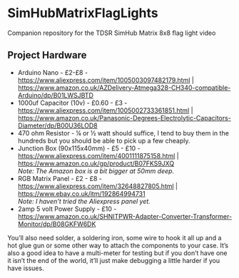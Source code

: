# SimHubMatrixFlagLights
Companion repository for the TDSR SimHub Matrix 8x8 flag light video

## Project Hardware

- Arduino Nano - £2-£8 - https://www.aliexpress.com/item/1005003097482179.html | https://www.amazon.co.uk/AZDelivery-Atmega328-CH340-compatible-Arduino/dp/B01LWSJBTD
- 1000uf Capacitor (10v) - £0.60 - £3 - https://www.aliexpress.com/item/1005002733361851.html | https://www.amazon.co.uk/Panasonic-Degrees-Electrolytic-Capacitors-Diameter/dp/B00U36LOD8
- 470 ohm Resistor - ¼ or ½ watt should suffice, I tend to buy them in the hundreds but you should be able to pick up a few cheaply.
- Junction Box (90x115x40mm) - £5 - £10 - https://www.aliexpress.com/item/4001111875158.html | https://www.amazon.co.uk/gp/product/B07FKS9JXQ
  <br>*Note: The Amazon box is a bit bigger at 50mm deep.*
- RGB Matrix Panel - £2 - £8 - https://www.aliexpress.com/item/32648827805.html | https://www.ebay.co.uk/itm/192864994731
  <br>*Note: I haven’t tried the Aliexpress panel yet.*
- 2amp 5 volt Power Supply - £10 - https://www.amazon.co.uk/SHNITPWR-Adapter-Converter-Transformer-Monitor/dp/B08GKFW6DK

You’ll also need solder, a soldering iron, some wire to hook it all up and a hot glue gun or some other way to attach the components to your case.  It’s also a good idea to have a multi-meter for testing but if you don’t have one it isn’t the end of the world, it’ll just make debugging a little harder if you have issues.
